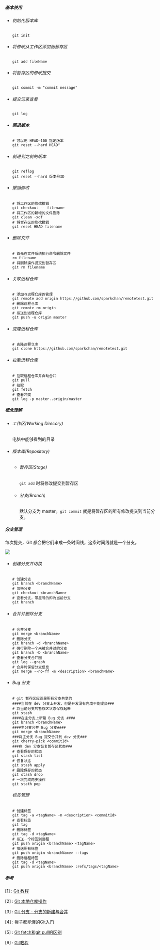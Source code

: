 ##### 基本使用

- ###### 初始化版本库	

    ```shell
    git init
    ```
    
- ###### 将修改从工作区添加到暂存区

    ```shell
    git add fileName
    ```

- ###### 将暂存区的修改提交
    ```shell
    git commit -m "commit message"
    ```

- ###### 提交记录查看
    ```shell
    git log
    ```

- ###### **回退版本**
    ```shell
    # 可以用 HEAD~100 指定版本
    git reset --hard HEAD^
    ```

- ###### 前进到之前的版本	
    ```shell
    git reflog
    git reset --hard 版本号ID
    ```

- ###### 撤销修改

    ```shell
    # 将工作区的修改撤销
    git checkout -- filename
    # 将工作区的新增的文件删除
    git clean -xdf
    # 将暂存区的修改撤销
    git reset HEAD filename
    ```

- ###### 删除文件

    ```shell
    # 首先在文件系统执行命令删除文件
    rm filename
    # 将删除操作提交到暂存区
    git rm filename
    ```

- ###### 关联远程仓库

    ``` shell
    # 添加与远程仓库的管理
    git remote add origin https://github.com/sparkchan/remotetest.git
    # 删除远程仓库
    git remote rm origin
    # 推送到远程仓库
    git push -u origin master
    ```

- ###### 克隆远程仓库

    ```shell
    # 克隆远程仓库
    git clone https://github.com/sparkchan/remotetest.git
    ```

- ###### 拉取远程仓库

    ```shell
    # 拉取远程仓库并自动合并
    git pull
    # 拉取
    git fetch
    # 查看冲突
    git log -p master..origin/master
    ```

##### 概念理解

- ###### 工作区(Working Direcory)

    电脑中能够看到的目录

- ###### 版本库(Repository)

    - ###### 暂存区(Stage)

        `git add` 时将修改提交到暂存区

    - ###### 分支(Branch)

        默认分支为 master。`git commit` 就是将暂存区的所有修改提交到当前分支。

##### 分支管理

每次提交，Git 都会把它们串成一条时间线，这条时间线就是一个分支。

![](asserts/branch.png)

- ###### 创建分支并切换

    ```shell
    # 创建分支
    git branch <branchName>
    # 切换分支
    git checkout <branchName>
    # 查看分支，带星号的即为当前分支
    git branch 
    ```

- ###### 合并并删除分支

    ```shell
    # 合并分支
    git merge <branchName>
    # 删除分支
    git branch -d <branchName>
    # 强行删除一个未被合并过的分支
    git branch -D <branchName>
    # 查看分支合并图
    git log --graph
    # 合并时保留分支信息
    git merge --no-ff -m <description> <branchName>
    ```

- ###### Bug 分支

    ```shell
    # git 暂存区应该是所有分支共享的
    ####当前在 dev 分支上开发，但是开发没有完成不能提交###
    # 将当前分支的暂存区状态保存起来
    git stash
    ####在主分支上新建 Bug 分支 ####
    git branch <branchName>
    ####主分支合并 Bug 分支####
    git merge <branchName>
    ###将主分支 Bug 提交合并到 dev 分支###
    git cherry-pick <commitId>
    ###在 dev 分支恢复暂存区状态###
    # 查看保存的状态
    git stash list
    # 恢复状态
    git stash apply
    # 删除保存的状态
    git stash drop
    # 一次完成两步操作
    git stath pop
    ```

    ###### 标签管理

    ```shell
    # 创建标签
    git tag -a <tagName> -m <description> <commitId>
    # 查看标签
    git tag
    # 删除标签
    git tag -d <tagName>
    # 推送一个标签到远程
    git push origin <branchName> <tagName>
    # 推送所有标签
    git push origin <branchName> --tags
    # 删除远程标签
    git tag -d <tagName>
    git push origin <branchName> :refs/tags/<tagName>
    ```

##### 参考

[1] : [Git 教程](https://www.liaoxuefeng.com/wiki/896043488029600)

[2] : [Git 本地仓库操作](https://www.cnblogs.com/feeland/p/4500721.html)

[3] : [Git 分支 - 分支的新建与合并]([https://git-scm.com/book/zh/v2/Git-%E5%88%86%E6%94%AF-%E5%88%86%E6%94%AF%E7%9A%84%E6%96%B0%E5%BB%BA%E4%B8%8E%E5%90%88%E5%B9%B6](https://git-scm.com/book/zh/v2/Git-分支-分支的新建与合并))

[4] : [猴子都能懂的Git入门](https://backlog.com/git-tutorial/cn/stepup/stepup1_4.html)

[5] : [Git fetch和git pull的区别](https://blog.csdn.net/hudashi/article/details/7664457)

[6] : [Git教程](https://www.yiibai.com/git)